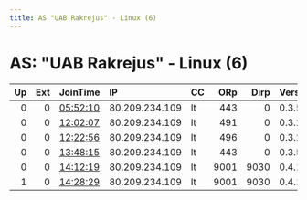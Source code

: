```yaml
---
title: AS "UAB Rakrejus" - Linux (6)
---
```


# AS: "UAB Rakrejus" - Linux (6)

|   Up |   Ext | JoinTime                                                                                            | IP             | CC   |   ORp |   Dirp | Version   | Contact                   | Nickname    |   eFamMembers |
|-----:|------:|:----------------------------------------------------------------------------------------------------|:---------------|:-----|------:|-------:|:----------|:--------------------------|:------------|--------------:|
|    0 |     0 | [05:52:10](https://metrics.torproject.org/rs.html#details/389C21061D18FB822CAA324AD74F96DBB4E5A253) | 80.209.234.109 | lt   |   443 |      0 | 0.3.5.8   | myNiceRelay@mailinator.co | myNiceRelay |             1 |
|    0 |     0 | [12:02:07](https://metrics.torproject.org/rs.html#details/1543720A17FAFC310410EA9ACF631EA05442CAA2) | 80.209.234.109 | lt   |   491 |      0 | 0.3.2.10  | myNiceRelay@mailinator.co | myNiceRelay |             1 |
|    0 |     0 | [12:22:56](https://metrics.torproject.org/rs.html#details/27A59D262CF008E386B644351DE878CB71DD28AB) | 80.209.234.109 | lt   |   496 |      0 | 0.3.2.10  | myNiceRelay@mailinator.co | myNiceRelay |             1 |
|    0 |     0 | [13:48:15](https://metrics.torproject.org/rs.html#details/B894A5341E5D28E3DB477F122B99065DCB4A31EE) | 80.209.234.109 | lt   |   443 |      0 | 0.3.5.8   | mynicerelay@mailinator.co | myNiceRelay |             1 |
|    0 |     0 | [14:12:19](https://metrics.torproject.org/rs.html#details/CEE571D2A57B1406F58895241A6546627979345E) | 80.209.234.109 | lt   |  9001 |   9030 | 0.4.1.6   | mynicerelay at mailinator | myNiceRelay |             1 |
|    1 |     0 | [14:28:29](https://metrics.torproject.org/rs.html#details/77B836C9594C12E8B56196E877B6BC886C1D9E6C) | 80.209.234.109 | lt   |  9001 |   9030 | 0.4.1.6   | mynicerelay at mailinator | myNiceRelay |             1 |
